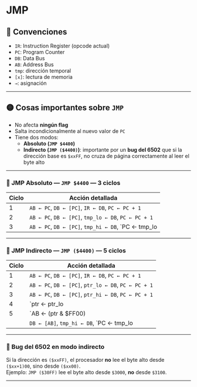 # JMP

## 🧠 Convenciones

- `IR`: Instruction Register (opcode actual)  
- `PC`: Program Counter  
- `DB`: Data Bus  
- `AB`: Address Bus  
- `tmp`: dirección temporal  
- `[x]`: lectura de memoria  
- `→`: asignación  

---

## 🟡 Cosas importantes sobre `JMP`

- No afecta **ningún flag**
- Salta incondicionalmente al nuevo valor de `PC`
- Tiene dos modos:
  - **Absoluto (`JMP $4400`)**
  - **Indirecto (`JMP ($4400)`)**: importante por un **bug del 6502** que si la dirección base es `$xxFF`, no cruza de página correctamente al leer el byte alto

---

### 🔹 JMP Absoluto — `JMP $4400` — **3 ciclos**

| Ciclo | Acción detallada |
|-------|------------------|
| 1     | `AB ← PC`, `DB ← [PC]`, `IR ← DB`, `PC ← PC + 1` |
| 2     | `AB ← PC`, `DB ← [PC]`, `tmp_lo ← DB`, `PC ← PC + 1` |
| 3     | `AB ← PC`, `DB ← [PC]`, `tmp_hi ← DB`, `PC ← tmp_lo | (tmp_hi << 8)` |

---

### 🔹 JMP Indirecto — `JMP ($4400)` — **5 ciclos**

| Ciclo | Acción detallada |
|-------|------------------|
| 1     | `AB ← PC`, `DB ← [PC]`, `IR ← DB`, `PC ← PC + 1` |
| 2     | `AB ← PC`, `DB ← [PC]`, `ptr_lo ← DB`, `PC ← PC + 1` |
| 3     | `AB ← PC`, `DB ← [PC]`, `ptr_hi ← DB`, `PC ← PC + 1` |
| 4     | `ptr ← ptr_lo | (ptr_hi << 8)`, `AB ← ptr`, `DB ← [AB]`, `tmp_lo ← DB` |
| 5     | `AB ← (ptr & $FF00) | ((ptr + 1) & $00FF)` ⬅️ *(bug clásico del 6502)*  
|       | `DB ← [AB]`, `tmp_hi ← DB`, `PC ← tmp_lo | (tmp_hi << 8)` |

---

### 🐞 Bug del 6502 en modo indirecto

Si la dirección es `($xxFF)`, el procesador **no** lee el byte alto desde `($xx+1)00`, sino desde `($xx00)`.  
Ejemplo: `JMP ($30FF)` lee el byte alto desde `$3000`, **no** desde `$3100`.

---
